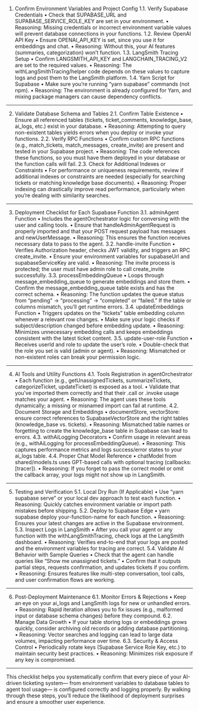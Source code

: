 1. Confirm Environment Variables and Project Config
1.1. Verify Supabase Credentials
• Check that SUPABASE_URL and SUPABASE_SERVICE_ROLE_KEY are set in your environment.
• Reasoning: Missing credentials or incorrect environment variable values will prevent database connections in your functions.
1.2. Review OpenAI API Key
• Ensure OPENAI_API_KEY is set, since you use it for embeddings and chat.
• Reasoning: Without this, your AI features (summaries, categorization) won’t function.
1.3. LangSmith Tracing Setup
• Confirm LANGSMITH_API_KEY and LANGCHAIN_TRACING_V2 are set to the required values.
• Reasoning: The withLangSmithTracing/helper code depends on these values to capture logs and post them to the LangSmith platform.
1.4. Yarn Script for Supabase
• Make sure you’re running “yarn supabase” commands (not npm).
• Reasoning: The environment is already configured for Yarn, and mixing package managers can cause dependency conflicts.
---
2. Validate Database Schema and Tables
2.1. Confirm Table Existence
• Ensure all referenced tables (tickets, ticket_comments, knowledge_base, ai_logs, etc.) exist in your database.
• Reasoning: Attempting to query non-existent tables yields errors when you deploy or invoke your functions.
2.2. Verify RPC Functions
• Confirm custom RPC functions (e.g., match_tickets, match_messages, create_invite) are present and tested in your Supabase project.
• Reasoning: The code references these functions, so you must have them deployed in your database or the function calls will fail.
2.3. Check for Additional Indexes or Constraints
• For performance or uniqueness requirements, review if additional indexes or constraints are needed (especially for searching tickets or matching knowledge base documents).
• Reasoning: Proper indexing can drastically improve read performance, particularly when you’re dealing with similarity searches.
---
3. Deployment Checklist for Each Supabase Function
3.1. adminAgent Function
• Includes the agentOrchestrator logic for conversing with the user and calling tools.
• Ensure that handleAdminAgentRequest is properly imported and that your POST request payload has messages and newUserMessage.
• Reasoning: This ensures the function receives necessary data to pass to the agent.
3.2. handle-invite Function
• Verifies Authorization header, checks JWT validity, and triggers an RPC create_invite.
• Ensure your environment variables for supabaseUrl and supabaseServiceKey are valid.
• Reasoning: The invite process is protected; the user must have admin role to call create_invite successfully.
3.3. processEmbeddingQueue
• Loops through message_embedding_queue to generate embeddings and store them.
• Confirm the message_embedding_queue table exists and has the correct schema.
• Reasoning: The function updates the queue status from “pending” → “processing” → “completed” or “failed.” If the table or columns mismatch, you’ll get runtime errors.
3.4. updateEmbeddings Function
• Triggers updates on the “tickets” table embedding column whenever a relevant row changes.
• Make sure your logic checks if subject/description changed before embedding update.
• Reasoning: Minimizes unnecessary embedding calls and keeps embeddings consistent with the latest ticket content.
3.5. update-user-role Function
• Receives userId and role to update the user’s role.
• Double-check that the role you set is valid (admin or agent).
• Reasoning: Mismatched or non-existent roles can break your permission logic.
---
4. AI Tools and Utility Functions
4.1. Tools Registration in agentOrchestrator
• Each function (e.g., getUnassignedTickets, summarizeTickets, categorizeTicket, updateTicket) is exposed as a tool.
• Validate that you’ve imported them correctly and that their .call or .invoke usage matches your agent.
• Reasoning: The agent uses these tools dynamically; a missing or misnamed import can fail at runtime.
4.2. Document Storage and Embeddings
• documentStore, vectorStore: ensure correct references to SupabaseVectorStore and the right tables (knowledge_base vs. tickets).
• Reasoning: Mismatched table names or forgetting to create the knowledge_base table in Supabase can lead to errors.
4.3. withAiLogging Decorators
• Confirm usage in relevant areas (e.g., withAiLogging for processEmbeddingQueue).
• Reasoning: This captures performance metrics and logs success/error states to your ai_logs table.
4.4. Proper Chat Model Reference
• chatModel from shared/models.ts uses GPT-based calls with optional tracing (callbacks: [tracer]).
• Reasoning: If you forget to pass the correct model or omit the callback array, your logs might not show up in LangSmith.
---
5. Testing and Verification
5.1. Local Dry Run (If Applicable)
• Use “yarn supabase serve” or your local dev approach to test each function.
• Reasoning: Quickly catches environment variable or import path mistakes before shipping.
5.2. Deploy to Supabase Edge
• yarn supabase deploy your-function-name for each function.
• Reasoning: Ensures your latest changes are active in the Supabase environment.
5.3. Inspect Logs in LangSmith
• After you call your agent or any function with the withLangSmithTracing, check logs at the LangSmith dashboard.
• Reasoning: Verifies end-to-end that your logs are posted and the environment variables for tracing are correct.
5.4. Validate AI Behavior with Sample Queries
• Check that the agent can handle queries like “Show me unassigned tickets.”
• Confirm that it outputs partial steps, requests confirmation, and updates tickets if you confirm.
• Reasoning: Ensures features like multi-step conversation, tool calls, and user confirmation flows are working.
---
6. Post-Deployment Maintenance
6.1. Monitor Errors & Rejections
• Keep an eye on your ai_logs and LangSmith logs for new or unhandled errors.
• Reasoning: Rapid iteration allows you to fix issues (e.g., malformed input or database schema changes) before they compound.
6.2. Manage Data Growth
• If your table storing logs or embeddings grows quickly, consider archiving old records or adding database partitioning.
• Reasoning: Vector searches and logging can lead to large data volumes, impacting performance over time.
6.3. Security & Access Control
• Periodically rotate keys (Supabase Service Role Key, etc.) to maintain security best practices.
• Reasoning: Minimizes risk exposure if any key is compromised.
---
This checklist helps you systematically confirm that every piece of your AI-driven ticketing system— from environment variables to database tables to agent tool usage— is configured correctly and logging properly. By walking through these steps, you’ll reduce the likelihood of deployment surprises and ensure a smoother user experience.
